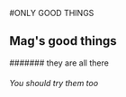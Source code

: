 #ONLY GOOD THINGS
## Mag's good things
####### they are all there 
###### You should try them too


